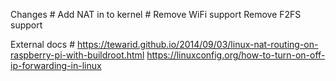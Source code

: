 
Changes
    #
    Add NAT in to kernel
    #
    Remove WiFi support
    Remove F2FS support


External docs
    #
    https://tewarid.github.io/2014/09/03/linux-nat-routing-on-raspberry-pi-with-buildroot.html
    https://linuxconfig.org/how-to-turn-on-off-ip-forwarding-in-linux